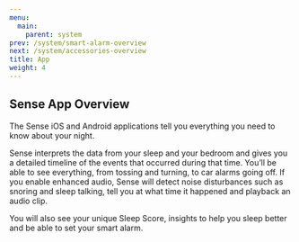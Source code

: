 ```yaml
---
menu:
  main:
    parent: system
prev: /system/smart-alarm-overview
next: /system/accessories-overview
title: App
weight: 4
---
```


## Sense App Overview

The Sense iOS and Android applications tell you everything you need to know about your night.



Sense interprets the data from your sleep and your bedroom and gives you a detailed timeline of the events that occurred during that time. You’ll be able to see everything, from tossing and turning, to car alarms going off. If you enable enhanced audio, Sense will detect noise disturbances such as snoring and sleep talking, tell you at what time it happened and playback an audio clip.



You will also see your unique Sleep Score, insights to help you sleep better and be able to set your smart alarm. 
